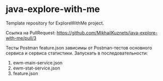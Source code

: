 # java-explore-with-me
Template repository for ExploreWithMe project.

Ссылка на PullRequest:
https://github.com/MikhailKuznets/java-explore-with-me/pull/3

Тесты Postman feature.json зависимы от Postman-тестов основного сервиса и сервиса статистики.
Запускать в последовательности:
1) ewm-main-service.json
2) ewm-stat-service.json
3) feature.json